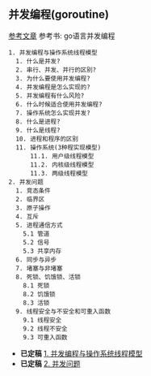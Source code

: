 ## 并发编程(goroutine)

[参考文章](https://mingyangshang.github.io/2016/01/09/%E5%B9%B6%E5%8F%91%E7%BC%96%E7%A8%8B/)
参考书: go语言并发编程

```
1. 并发编程与操作系统线程模型
  1. 什么是并发?
  2. 串行、并发、并行的区别?
  3. 为什么要使用并发编程?
  4. 并发编程是怎么实现的?
  5. 并发编程有什么风险?
  6. 什么时候适合使用并发编程?
  7. 操作系统怎么实现并发?
  8. 什么是进程?
  9. 什么是线程?
  10. 进程和程序的区别
  11. 操作系统(3种程实现模型)
      11.1. 用户级线程模型
      11.2. 内核级线程模型
      11.3. 两级线程模型
2. 并发问题
  1. 竞态条件
  2. 临界区
  3. 原子操作
  4. 互斥
  5. 进程通信方式
    5.1 管道
    5.2 信号
    5.3 共享内存
  6. 同步与异步
  7. 堵塞与非堵塞
  8. 死锁、饥饿锁、活锁
    8.1 死锁
    8.2 饥饿锁
    8.3 活锁
  9. 线程安全与不安全和可重入函数
    9.1 线程安全
    9.2 线程不安全
    9.3 可重入函数
```
* **已定稿** [1. 并发编程与操作系统线程模型](../../dev/1/conrrence.md)
* **已定稿** [2. 并发问题](../../dev/1/2.md)